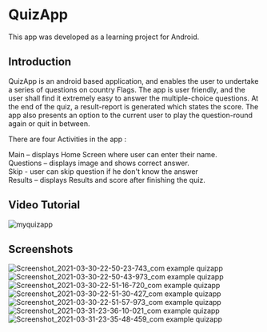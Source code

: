 # QuizApp
This app was developed as a learning project for Android. 

## Introduction
QuizApp is an android based application, and enables the user to undertake a series of questions on country Flags. The app is user friendly, and the user shall find it extremely easy to answer the multiple-choice questions. At the end of the quiz, a result-report is generated which states the score. The app also presents an option to the current user to play the question-round again or quit in between.

There are four Activities in the app :

Main      – displays Home Screen where user can enter their name.\
Questions – displays image and shows correct answer.\
Skip      - user can skip question if he don't know the answer\
Results   – displays Results and score after finishing the quiz.
## Video Tutorial
![myquizapp](https://user-images.githubusercontent.com/81551733/113189514-e58ebd80-9278-11eb-9ef7-cce7fa5855f1.gif)
## Screenshots
![Screenshot_2021-03-30-22-50-23-743_com example quizapp](https://user-images.githubusercontent.com/81551733/113189536-ec1d3500-9278-11eb-98e8-a96b7edc3271.jpg)&nbsp; &nbsp; &nbsp; 
![Screenshot_2021-03-30-22-50-43-973_com example quizapp](https://user-images.githubusercontent.com/81551733/113189541-ede6f880-9278-11eb-9333-eb4640efacc4.jpg)&nbsp; &nbsp; &nbsp; 
![Screenshot_2021-03-30-22-51-16-720_com example quizapp](https://user-images.githubusercontent.com/81551733/113189553-f0495280-9278-11eb-93ad-7f09d4c10014.jpg)&nbsp; &nbsp; &nbsp; 
![Screenshot_2021-03-30-22-51-30-427_com example quizapp](https://user-images.githubusercontent.com/81551733/113189561-f2abac80-9278-11eb-9001-3ba1f2014b69.jpg)&nbsp; &nbsp; &nbsp; 
![Screenshot_2021-03-30-22-51-57-973_com example quizapp](https://user-images.githubusercontent.com/81551733/113189566-f50e0680-9278-11eb-8b7e-3043831823a7.jpg)&nbsp; &nbsp; &nbsp; 
![Screenshot_2021-03-31-23-36-10-021_com example quizapp](https://user-images.githubusercontent.com/81551733/113190742-4f5b9700-927a-11eb-8d7d-334a0fc59abb.jpg)&nbsp; &nbsp; &nbsp; 
![Screenshot_2021-03-31-23-35-48-459_com example quizapp](https://user-images.githubusercontent.com/81551733/113190733-4d91d380-927a-11eb-9c66-498070572bb1.jpg)
